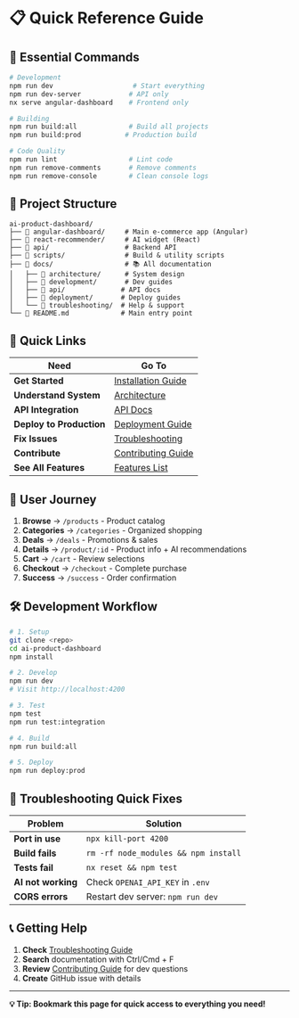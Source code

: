 # 📋 Quick Reference Guide

## 🚀 Essential Commands

```bash
# Development
npm run dev                    # Start everything
npm run dev-server            # API only
nx serve angular-dashboard    # Frontend only

# Building
npm run build:all             # Build all projects
npm run build:prod           # Production build

# Code Quality
npm run lint                  # Lint code
npm run remove-comments       # Remove comments
npm run remove-console        # Clean console logs
```

## 📁 Project Structure

```
ai-product-dashboard/
├── 📁 angular-dashboard/     # Main e-commerce app (Angular)
├── 📁 react-recommender/     # AI widget (React)
├── 📁 api/                   # Backend API
├── 📁 scripts/               # Build & utility scripts
├── 📁 docs/                  # 📚 All documentation
│   ├── 📁 architecture/      # System design
│   ├── 📁 development/       # Dev guides
│   ├── 📁 api/              # API docs
│   ├── 📁 deployment/       # Deploy guides
│   └── 📁 troubleshooting/  # Help & support
└── 📄 README.md             # Main entry point
```

## 🔗 Quick Links

| Need | Go To |
|------|-------|
| **Get Started** | [Installation Guide](development/INSTALLATION.md) |
| **Understand System** | [Architecture](architecture/ARCHITECTURE.md) |
| **API Integration** | [API Docs](api/API.md) |
| **Deploy to Production** | [Deployment Guide](deployment/DEPLOYMENT.md) |
| **Fix Issues** | [Troubleshooting](troubleshooting/TROUBLESHOOTING.md) |
| **Contribute** | [Contributing Guide](CONTRIBUTING.md) |
| **See All Features** | [Features List](FEATURES.md) |

## 🎯 User Journey

1. **Browse** → `/products` - Product catalog
2. **Categories** → `/categories` - Organized shopping
3. **Deals** → `/deals` - Promotions & sales
4. **Details** → `/product/:id` - Product info + AI recommendations
5. **Cart** → `/cart` - Review selections
6. **Checkout** → `/checkout` - Complete purchase
7. **Success** → `/success` - Order confirmation

## 🛠️ Development Workflow

```bash
# 1. Setup
git clone <repo>
cd ai-product-dashboard
npm install

# 2. Develop
npm run dev
# Visit http://localhost:4200

# 3. Test
npm test
npm run test:integration

# 4. Build
npm run build:all

# 5. Deploy
npm run deploy:prod
```

## 🔧 Troubleshooting Quick Fixes

| Problem | Solution |
|---------|----------|
| **Port in use** | `npx kill-port 4200` |
| **Build fails** | `rm -rf node_modules && npm install` |
| **Tests fail** | `nx reset && npm test` |
| **AI not working** | Check `OPENAI_API_KEY` in `.env` |
| **CORS errors** | Restart dev server: `npm run dev` |

## 📞 Getting Help

1. **Check** [Troubleshooting Guide](troubleshooting/TROUBLESHOOTING.md)
2. **Search** documentation with Ctrl/Cmd + F
3. **Review** [Contributing Guide](CONTRIBUTING.md) for dev questions
4. **Create** GitHub issue with details

---

**💡 Tip: Bookmark this page for quick access to everything you need!**